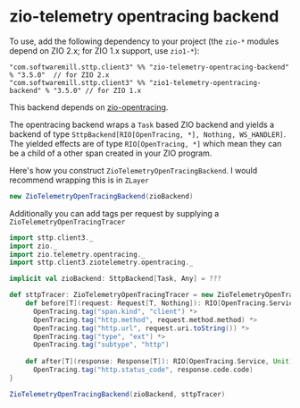 # zio-telemetry opentracing backend 

To use, add the following dependency to your project (the `zio-*` modules depend on ZIO 2.x; for ZIO 1.x support, use `zio1-*`):

```
"com.softwaremill.sttp.client3" %% "zio-telemetry-opentracing-backend" % "3.5.0"  // for ZIO 2.x
"com.softwaremill.sttp.client3" %% "zio1-telemetry-opentracing-backend" % "3.5.0" // for ZIO 1.x
```

This backend depends on [zio-opentracing](https://github.com/zio/zio-telemetry).

The opentracing backend wraps a `Task` based ZIO backend and yields a backend of type `SttpBackend[RIO[OpenTracing, *], Nothing, WS_HANDLER]`. The yielded effects are of type `RIO[OpenTracing, *]` which mean they can be a child of a other span created in your ZIO program.

Here's how you construct `ZioTelemetryOpenTracingBackend`. I would recommend wrapping this is in `ZLayer`

```scala
new ZioTelemetryOpenTracingBackend(zioBackend)
```

Additionally you can add tags per request by supplying a `ZioTelemetryOpenTracingTracer`

```scala
import sttp.client3._
import zio._
import zio.telemetry.opentracing._
import sttp.client3.ziotelemetry.opentracing._

implicit val zioBackend: SttpBackend[Task, Any] = ???

def sttpTracer: ZioTelemetryOpenTracingTracer = new ZioTelemetryOpenTracingTracer {
    def before[T](request: Request[T, Nothing]): RIO[OpenTracing.Service, Unit] =
      OpenTracing.tag("span.kind", "client") *>
      OpenTracing.tag("http.method", request.method.method) *>
      OpenTracing.tag("http.url", request.uri.toString()) *>
      OpenTracing.tag("type", "ext") *>
      OpenTracing.tag("subtype", "http")
    
    def after[T](response: Response[T]): RIO[OpenTracing.Service, Unit] =
      OpenTracing.tag("http.status_code", response.code.code)
}

ZioTelemetryOpenTracingBackend(zioBackend, sttpTracer)
```


